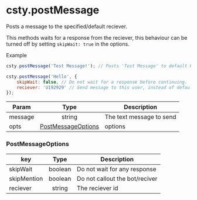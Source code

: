 # csty.postMessage

Posts a message to the specified/default reciever.
     
This methods waits for a response from the reciever, this
behaviour can be turned off by setting `skipWait: true` in the options.

Example
```js
csty.postMessage('Test Message!'); // Posts 'Test Message' to default Reciever.

csty.postMessage('Hello', {
    skipWait: false, // Do not wait for a response before continuing.
    reciever: 'U192929' // Send message to this user, instead of default.
});
```
| Param | Type | Description |
|-------|:-----:|--------|
|message| string | The text message to send |
| opts | [PostMessageOptions](#postMesgOpts) | options |

### PostMessageOptions

| key | Type | Description |
|------|:--------:| -------- |
|skipWait|boolean| Do not wait for any response |
|skipMention|boolean| Do not callout the bot/reciver |
|reciever |string | The reciever id|
